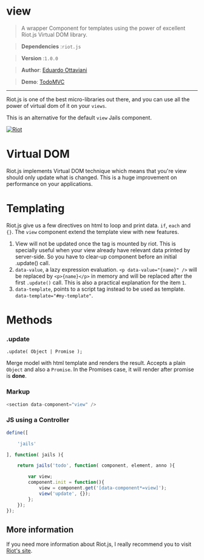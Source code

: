 # view 

>A wrapper Component for templates using the power of excellent Riot.js Virtual DOM library.

>**Dependencies** :`riot.js`

>**Version** :`1.0.0`

>**Author**: [Eduardo Ottaviani](//github.com/Javiani)

>**Demo**: [TodoMVC](//rawgit.com/jails-org/Demos/master/TodoMVC/index.htm)

---

Riot.js is one of the best micro-libraries out there, and you can use all the power of virtual dom of it on your `views`.

This is an alternative for the default `view` Jails component.

[![Riot](http://javiani.files.wordpress.com/2015/06/screen-shot-2015-06-20-at-12-58-18.png)](//muut.com/riotjs/)

# Virtual DOM

Riot.js implements Virtual DOM technique which means that you're view should only update what is changed.
This is a huge improvement on performance on your applications.

# Templating

Riot.js give us a few directives on html to loop and print data. `if`, `each` and `{}`.
The `view` component extend the template view with new features.

1. View will not be updated once the tag is mounted by riot. This is specially useful when your view already have relevant data printed by server-side. So you have to clear-up component before an initial .update() call.
2. `data-value`,  a lazy expression evaluation. `<p data-value="{name}" />` will be replaced by `<p>{name}</p>` in memory and will be replaced after the first `.update()` call. This is also a practical explanation for the item `1`.
3. `data-template`, points to a script tag instead to be used as template. `data-template="#my-template"`.

# Methods

### .update
	.update( Object | Promise );

Merge model with html template and renders the result. Accepts a plain `Object` and also a `Promise`. In the Promises case, it will render after promise is **done**.


### Markup

```js
<section data-component="view" />
```

### JS using a Controller

```js
define([

	'jails'

], function( jails ){

	return jails('todo', function( component, element, anno ){

		var view;
		component.init = function(){
			view = component.get('[data-component*=view]');
			view('update', {});
		};
	});
});

```

## More information

If you need more information about Riot.js, I really recommend you to visit [Riot's site](//riotjs.com/).

